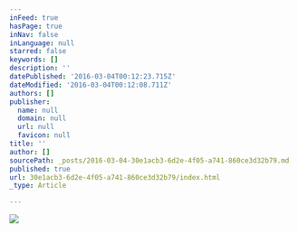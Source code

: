 ```yaml
---
inFeed: true
hasPage: true
inNav: false
inLanguage: null
starred: false
keywords: []
description: ''
datePublished: '2016-03-04T00:12:23.715Z'
dateModified: '2016-03-04T00:12:08.711Z'
authors: []
publisher:
  name: null
  domain: null
  url: null
  favicon: null
title: ''
author: []
sourcePath: _posts/2016-03-04-30e1acb3-6d2e-4f05-a741-860ce3d32b79.md
published: true
url: 30e1acb3-6d2e-4f05-a741-860ce3d32b79/index.html
_type: Article

---
```

![](https://the-grid-user-content.s3-us-west-2.amazonaws.com/e6c4f1c6-57a2-4e36-ae77-fafc3ffc560c.jpg)